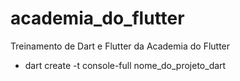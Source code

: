 # academia_do_flutter
Treinamento de Dart e Flutter da Academia do Flutter

- dart create -t console-full nome_do_projeto_dart